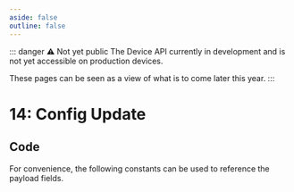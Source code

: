 ```yaml
---
aside: false
outline: false
---
```


<script setup>
import ProtocolBytes from '../../../components/ProtocolBytes.vue';
import SplitColumnView from '../../../components/SplitColumnView.vue';
import GenerateConsts from '../../../components/GenerateConsts.vue'
import PayloadTable from '../../../components/PayloadTable.vue'
</script>

::: danger ⚠️ Not yet public
The Device API currently in development and is not yet accessible on production devices.

These pages can be seen as a view of what is to come later this year.
:::

# 14: Config Update

<SplitColumnView>
<template #left>

TODO...

</template>
<template #right>

<PayloadTable :messageId="14" headerText="Payload" headerMarginTop="0px" />

</template>
</SplitColumnView>

## Code

For convenience, the following constants can be used to reference the payload fields.

<GenerateConsts :messageId="14"/>
